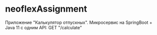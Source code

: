 # neoflexAssignment
Приложение "Калькулятор отпускных". Микросервис на SpringBoot + Java 11 c одним API: GET "/calculate"
